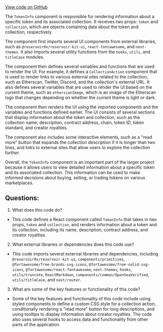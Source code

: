 [View code on GitHub](zoo-labs/zoo/blob/master/app/components/token/TokenInfo.tsx)

The `TokenInfo` component is responsible for rendering information about a specific token and its associated collection. It receives two props: `token` and `collection`, which are objects containing data about the token and collection, respectively. 

The component first imports several UI components from external libraries, such as `@reservoir0x/reservoir-kit-ui`, `react-fontawesome`, and `next-themes`. It also imports several utility functions from the `hooks`, `utils`, and `titleCase` modules. 

The component then defines several variables and functions that are used to render the UI. For example, it defines a `CollectionAction` component that is used to render links to various external sites related to the collection, such as Etherscan, Twitter, Discord, and the collection's external URL. It also defines several variables that are used to render the UI based on the current theme, such as `etherscanImage`, which is an image of the Etherscan logo that changes depending on whether the current theme is light or dark. 

The component then renders the UI using the imported components and the variables and functions defined earlier. The UI consists of several sections that display information about the token and collection, such as the collection name, description, contract address, chain, token ID, token standard, and creator royalties. 

The component also includes some interactive elements, such as a "read more" button that expands the collection description if it is longer than two lines, and links to external sites that allow users to explore the collection further. 

Overall, the `TokenInfo` component is an important part of the larger project because it allows users to view detailed information about a specific token and its associated collection. This information can be used to make informed decisions about buying, selling, or trading tokens on various marketplaces.
## Questions: 
 1. What does this code do?
- This code defines a React component called `TokenInfo` that takes in two props, `token` and `collection`, and renders information about a token and its collection, including its name, description, contract address, and creator royalties.

2. What external libraries or dependencies does this code use?
- This code imports several external libraries and dependencies, including `@reservoir0x/reservoir-kit-ui`, `components/primitives`, `@fortawesome/free-brands-svg-icons`, `@fortawesome/free-solid-svg-icons`, `@fortawesome/react-fontawesome`, `next-themes`, `hooks`, `utils/truncate`, `ReactMarkdown`, `components/common/OpenSeaVerified`, `utils/titleCase`, and `next/router`.

3. What are some of the key features or functionality of this code?
- Some of the key features and functionality of this code include using styled components to define a custom CSS style for a collection action, conditionally rendering a "read more" button for long descriptions, and using tooltips to display information about creator royalties. The code also uses several hooks to access data and functionality from other parts of the application.